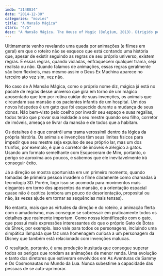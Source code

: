 ```yaml
---
imdb: "3148834"
date: "2014-12-30"
categories: "movies"
title: "A Mansão Mágica"
stars: "4/5"
desc: "A Mansão Mágica. The House of Magic (Belgium, 2013). Dirigido por Jeremy Degruson, Ben Stassen. Escrito por Ben Stassen, James Flynn, Domonic Paris, Ben Stassen. Com Cinda Adams, George Babbit, Murray Blue, Kathleen Browers, Joey Camen, Grant George, Shanelle Gray, Nina Grillo, Ella Rouhier."
---
```

Ultimamente venho revelando uma queda por animações (e filmes em geral) em que o roteiro não se esquece que está contando uma história que, apesar de existir seguindo as regras de seu próprio universo, existem regras. E essas regras, quando violadas, enfraquecem qualquer trama, seja realista ou não. Quando falamos de animações, essas regras geralmente são bem flexíveis, mas mesmo assim o Deus Ex Machina aparece no terceiro ato vez sim, vez não.

No caso de A Mansão Mágica, como o próprio nome diz, mágica já está no pacote de regras desse universo que gira em torno de um mágico aposentado que tem por rotina cuidar de suas invenções, os animais que circundam sua mansão e os pacientes infantis de um hospital. Um dos novos hóspedes é um gato que foi esquecido durante a mudança de seus donos. Não bem-visto pelo coelho por invadir seu espaço e suas regalias, todos terão que provar sua lealdade a seu mestre quando seu filho, corretor de imóveis, ameaça se livrar da mansão e de todos que a habitam.

Os detalhes é o que constrói uma trama verossímil dentro da lógica da própria história. Os animais e invenções têm seus limites físicos para impedir que seu mestre seja expulso de seu próprio lar, mas um dos trunfos, por exemplo, é que o corretor de imóveis é alérgico a gatos. Usando um formato semelhante com Esqueceram de Mim, portanto, o perigo se aproxima aos poucos, e sabemos que ele inevitavelmente irá conseguir êxito.

Já a direção se mostra oportunista em um primeiro momento, quando tomadas de primeira pessoa invadem o filme claramente como chamadas à tecnologia 3D. Porém, logo isso se acomoda para movimentos mais elegantes em torno dos aposentos da mansão, e a orientação espacial quase não é caótica (embora um pouco de desorientação, proposital ou não, às vezes ajude em tornar as sequências mais tensas).

No entanto, mais que as virtudes da direção e do roteiro, a animação flerta com o amadorismo, mas consegue se sobressair em praticamente todos os detalhes que realmente importam. Como nossa identificação com o gato, que possui mais expressões interessantes do que o próprio Gato de Botas de Shrek, por exemplo. Isso vale para todos os personagens, incluindo uma simpática lâmpada que faz uma homenagem curiosa a um personagem da Disney que também está relacionado com invenções malucas.

O resultado, portanto, é uma produção inusitada que consegue superar todos os perigos que rondam as animações de menor renda. Uma evolução e tanto dos diretores que estiveram envolvidos em As Aventuras de Sammy e Os Cosmonautas no Mundo da Lua. Nunca subestime a capacidade das pessoas de se auto-aprimorar.
